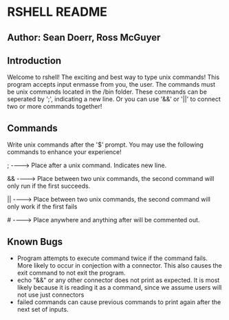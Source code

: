# RSHELL README

## Author: Sean Doerr, Ross McGuyer

## Introduction
Welcome to rshell! The exciting and best way to type unix commands! This program accepts input enmasse from you, the user. The commands must be unix commands located in the /bin folder. These commands can be seperated by ';', indicating a new line. Or you can use '&&' or '||' to connect two or more commands together!


## Commands
Write unix commands after the '$' prompt. You may use
the following commands to enhance your experience!

;  ----> Place after a unix command. Indicates new line.

&& ----> Place between two unix commands, the second command will only run if the first succeeds.

|| ----> Place between two unix commands, the second command will only work if the first fails

\# ----> Place anywhere and anything after will be commented out.

## Known Bugs
* Program attempts to execute command twice if the command fails. More likely to occur in conjection with a connector. This also causes the exit command to not exit the program.
* echo "&&" or any other connector does not print as expected. It is most likely because it is reading it as a command, since we assume users will not use just connectors
* failed commands can cause previous commands to print again after the next set of inputs. 
